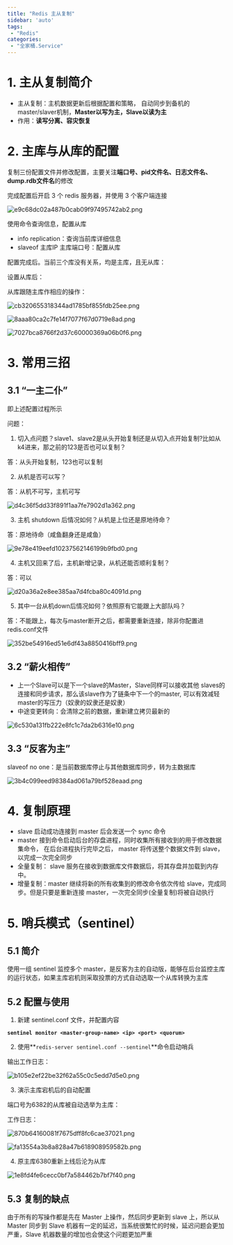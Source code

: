 ```yaml
---
title: "Redis 主从复制"
sidebar: 'auto'
tags:
 - "Redis"
categories: 
 - "全家桶.Service"
---
```


# 1. 主从复制简介

* 主从复制：主机数据更新后根据配置和策略， 自动同步到备机的master/slaver机制，**Master以写为主，Slave以读为主**
* 作用：**读写分离、容灾恢复**

# 2. 主库与从库的配置

复制三份配置文件并修改配置，主要关注**端口号、pid文件名、日志文件名、dump.rdb文件名**的修改

完成配置后开启 3 个 redis 服务器，并使用 3 个客户端连接

![e9c68dc02a487b0cab09f97495742ab2.png](./image/e9c68dc02a487b0cab09f97495742ab2.png)

使用命令查询信息，配置从库

* info replication：查询当前库详细信息
* slaveof 主库IP 主库端口号：配置从库

配置完成后。当前三个库没有关系，均是主库，且无从库：

设置从库后：

从库跟随主库作相应的操作：

![cb320655318344ad1785bf855fdb25ee.png](./image/cb320655318344ad1785bf855fdb25ee.png)

![8aaa80ca2c7fe14f7077f67d0719e8ad.png](./image/8aaa80ca2c7fe14f7077f67d0719e8ad.png)

![7027bca8766f2d37c60000369a06b0f6.png](./image/7027bca8766f2d37c60000369a06b0f6.png)

# 3. 常用三招

## 3.1 “一主二仆”

即上述配置过程所示

问题：

1. 切入点问题？slave1、slave2是从头开始复制还是从切入点开始复制?比如从k4进来，那之前的123是否也可以复制？

答：从头开始复制，123也可以复制

2. 从机是否可以写？

答：从机不可写，主机可写

![d4c36f5dd33f891f1aa7fe7902d1a362.png](./image/d4c36f5dd33f891f1aa7fe7902d1a362.png)

3. 主机 shutdown 后情况如何？从机是上位还是原地待命？

答：原地待命（咸鱼翻身还是咸鱼）

![9e78e419eefd10237562146199b9fbd0.png](./image/9e78e419eefd10237562146199b9fbd0.png)

4. 主机又回来了后，主机新增记录，从机还能否顺利复制？

答：可以

![d20a36a2e8ee385aa7d4fcba80c4091d.png](./image/d20a36a2e8ee385aa7d4fcba80c4091d.png)

5. 其中一台从机down后情况如何？依照原有它能跟上大部队吗？

答：不能跟上，每次与master断开之后，都需要重新连接，除非你配置进redis.conf文件

![352be54916ed51e6df43a8850416bff9.png](./image/352be54916ed51e6df43a8850416bff9.png)

## 3.2 “薪火相传”

* 上一个Slave可以是下一个slave的Master，Slave同样可以接收其他 slaves的连接和同步请求，那么该slave作为了链条中下一个的master, 可以有效减轻master的写压力（奴隶的奴隶还是奴隶）
* 中途变更转向：会清除之前的数据，重新建立拷贝最新的

![6c530a131fb222e8fc1c7da2b6316e10.png](./image/6c530a131fb222e8fc1c7da2b6316e10.png)

## 3.3 “反客为主”

slaveof no one：是当前数据库停止与其他数据库同步，转为主数据库

![3b4c099eed98384ad061a79bf528eaad.png](./image/3b4c099eed98384ad061a79bf528eaad.png)

# 4. 复制原理

* slave 启动成功连接到 master 后会发送一个 sync 命令
* master 接到命令启动后台的存盘进程，同时收集所有接收到的用于修改数据集命令， 在后台进程执行完毕之后， master 将传送整个数据文件到 slave，以完成一次完全同步
* 全量复制： slave 服务在接收到数据库文件数据后，将其存盘并加载到内存中。
* 增量复制：master 继续将新的所有收集到的修改命令依次传给 slave，完成同步。但是只要是重新连接 master，一次完全同步(全量复制)将被自动执行

# 5. 哨兵模式（sentinel）

## 5.1 简介

使用一组 sentinel 监控多个 master，是反客为主的自动版，能够在后台监控主库的运行状态，如果主库宕机则采取投票的方式自动选取一个从库转换为主库

## 5.2 配置与使用

1. 新建 sentinel.conf 文件，并配置内容

**`sentinel monitor <master-group-name> <ip> <port> <quorum>`**

2. 使用**`redis-server sentinel.conf --sentinel`**命令启动哨兵

输出工作日志：

![b105e2ef22be32f62a55c0c5edd7d5e0.png](./image/b105e2ef22be32f62a55c0c5edd7d5e0.png)

3. 演示主库宕机后的自动配置

端口号为6382的从库被自动选举为主库：

工作日志：

![870b64160081f7675dff8fc6cae37021.png](./image/870b64160081f7675dff8fc6cae37021.png)

![fa13554a3b8a828a47b618908959582b.png](./image/fa13554a3b8a828a47b618908959582b.png)

4. 原主库6380重新上线后沦为从库

![1e8fd4fe6cecc0bf7a584462b7bf7f40.png](./image/1e8fd4fe6cecc0bf7a584462b7bf7f40.png)

## 5.3 复制的缺点

由于所有的写操作都是先在 Master 上操作，然后同步更新到 slave 上，所以从 Master 同步到 Slave 机器有一定的延迟，当系统很繁忙的时候，延迟问题会更加严重，Slave 机器数量的增加也会使这个问题更加严重
